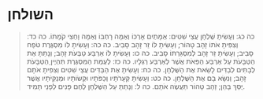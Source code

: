 # השולחן

> כה כג: וְעָשִׂיתָ שֻׁלְחָן עֲצֵי שִׁטִּים:  אַמָּתַיִם אָרְכּוֹ וְאַמָּה רָחְבּוֹ וְאַמָּה וָחֵצִי קֹמָתוֹ.
> כה כד: וְצִפִּיתָ אֹתוֹ זָהָב טָהוֹר; וְעָשִׂיתָ לּוֹ זֵר זָהָב סָבִיב.
> כה כה: וְעָשִׂיתָ לּוֹ מִסְגֶּרֶת טֹפַח סָבִיב; וְעָשִׂיתָ זֵר זָהָב לְמִסְגַּרְתּוֹ סָבִיב.
> כה כו: וְעָשִׂיתָ לּוֹ אַרְבַּע טַבְּעֹת זָהָב; וְנָתַתָּ אֶת הַטַּבָּעֹת עַל אַרְבַּע הַפֵּאֹת אֲשֶׁר לְאַרְבַּע רַגְלָיו.
> כה כז: לְעֻמַּת הַמִּסְגֶּרֶת תִּהְיֶיןָ הַטַּבָּעֹת לְבָתִּים לְבַדִּים לָשֵׂאת אֶת הַשֻּׁלְחָן.
> כה כח: וְעָשִׂיתָ אֶת הַבַּדִּים עֲצֵי שִׁטִּים וְצִפִּיתָ אֹתָם זָהָב; וְנִשָּׂא בָם אֶת הַשֻּׁלְחָן.
> כה כט: וְעָשִׂיתָ קְּעָרֹתָיו וְכַפֹּתָיו וּקְשׂוֹתָיו וּמְנַקִּיֹּתָיו אֲשֶׁר יֻסַּךְ בָּהֵן; זָהָב טָהוֹר תַּעֲשֶׂה אֹתָם.
> כה ל: וְנָתַתָּ עַל הַשֻּׁלְחָן לֶחֶם פָּנִים לְפָנַי תָּמִיד. 
 

